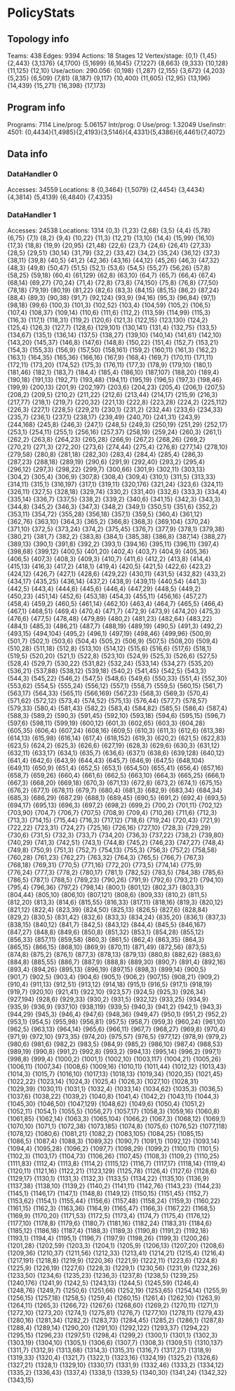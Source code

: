 # PolicyStats
## Topology info
Teams:		438
Edges:		9394
Actions:	18
Stages		12
Vertex/stage:	{0,1} {1,45} {2,443} {3,1376} {4,1700} {5,1699} {6,1645} {7,1227} {8,663} {9,333} {10,128} {11,125} {12,10} 
Use/action:	290.056: {0,198} {1,287} {2,155} {3,672} {4,203} {5,235} {6,509} {7,81} {8,187} {9,117} {10,400} {11,605} {12,95} {13,196} {14,439} {15,271} {16,398} {17,173} 

## Program info
Programs:	7114
Line/prog:	5.06157
Intr/prog:	0
Use/prog:	1.32049
Use/instr:	4501: {0,4434}{1,4985}{2,4193}{3,5146}{4,4331}{5,4386}{6,4461}{7,4072}

## Data info

### DataHandler 0
Accesses:	34559
Locations:	8
{0,3464} {1,5079} {2,4454} {3,4434} {4,3814} {5,4139} {6,4840} {7,4335} 

### DataHandler 1
Accesses:	24538
Locations:	1314
{0,3} {1,23} {2,68} {3,5} {4,4} {5,78} {6,75} {7,1} {8,2} {9,4} {10,22} {11,3} {12,21} {13,10} {14,4} {15,99} {16,10} {17,3} {18,8} {19,9} {20,95} {21,48} {22,6} {23,7} {24,6} {26,41} {27,33} {28,5} {29,51} {30,14} {31,79} {32,2} {33,42} {34,2} {35,24} {36,12} {37,3} {38,11} {39,8} {40,5} {41,2} {42,36} {43,16} {44,12} {45,26} {46,3} {47,32} {48,3} {49,8} {50,47} {51,5} {52,1} {53,6} {54,5} {55,27} {56,26} {57,8} {58,25} {59,18} {60,4} {61,129} {62,8} {63,10} {64,7} {65,7} {66,4} {67,4} {68,14} {69,27} {70,24} {71,4} {72,8} {73,8} {74,150} {75,8} {76,8} {77,50} {78,18} {79,19} {80,19} {81,22} {82,6} {83,3} {84,15} {85,15} {86,2} {87,24} {88,4} {89,3} {90,38} {91,7} {92,124} {93,9} {94,16} {95,3} {96,84} {97,1} {98,18} {99,6} {100,3} {101,3} {102,52} {103,4} {104,59} {105,2} {106,5} {107,4} {108,37} {109,14} {110,6} {111,6} {112,2} {113,59} {114,99} {115,3} {116,3} {117,1} {118,31} {119,2} {120,6} {121,3} {122,15} {123,130} {124,2} {125,4} {126,3} {127,7} {128,6} {129,101} {130,141} {131,4} {132,75} {133,5} {134,67} {135,1} {136,14} {137,5} {138,27} {139,10} {140,14} {141,61} {142,10} {143,20} {145,37} {146,8} {147,6} {148,8} {150,22} {151,4} {152,7} {153,21} {154,3} {155,33} {156,9} {157,50} {158,161} {159,2} {160,11} {161,3} {162,2} {163,1} {164,35} {165,36} {166,16} {167,9} {168,4} {169,7} {170,11} {171,11} {172,11} {173,20} {174,52} {175,3} {176,11} {177,3} {178,9} {179,10} {180,1} {181,46} {182,1} {183,7} {184,4} {185,4} {186,10} {187,107} {188,20} {189,4} {190,18} {191,13} {192,71} {193,48} {194,11} {195,19} {196,5} {197,3} {198,46} {199,9} {200,13} {201,9} {202,197} {203,6} {204,23} {205,4} {206,1} {207,5} {208,2} {209,5} {210,2} {211,22} {212,6} {213,44} {214,17} {215,9} {216,3} {217,77} {218,1} {219,7} {220,32} {221,13} {222,8} {223,28} {224,2} {225,112} {226,3} {227,1} {228,5} {229,21} {230,1} {231,2} {232,44} {233,6} {234,33} {235,7} {236,1} {237,1} {238,17} {239,49} {240,70} {241,31} {243,9} {244,168} {245,8} {246,3} {247,1} {248,5} {249,3} {250,19} {251,29} {252,17} {253,1} {254,11} {255,1} {256,16} {257,37} {258,19} {259,24} {260,3} {261,1} {262,2} {263,8} {264,23} {265,28} {266,9} {267,2} {268,26} {269,2} {270,21} {271,3} {272,20} {273,6} {274,44} {275,4} {276,8} {277,14} {278,10} {279,58} {280,8} {281,18} {282,30} {283,4} {284,4} {285,4} {286,3} {287,23} {288,18} {289,19} {290,6} {291,9} {292,40} {293,2} {295,4} {296,12} {297,3} {298,22} {299,7} {300,66} {301,9} {302,11} {303,13} {304,2} {305,4} {306,9} {307,8} {308,4} {309,4} {310,1} {311,5} {313,33} {314,11} {315,1} {316,197} {317,1} {319,11} {320,176} {321,24} {323,6} {324,11} {326,11} {327,5} {328,18} {329,74} {330,2} {331,40} {332,6} {333,3} {334,4} {335,14} {336,7} {337,5} {338,2} {339,2} {340,6} {341,15} {342,3} {343,3} {344,8} {345,2} {346,3} {347,3} {348,2} {349,1} {350,51} {351,6} {352,2} {353,11} {354,72} {355,28} {356,18} {357,1} {359,5} {360,4} {361,12} {362,76} {363,10} {364,3} {365,2} {366,8} {368,3} {369,104} {370,24} {371,10} {372,5} {373,24} {374,2} {375,45} {376,7} {377,9} {378,1} {379,38} {380,21} {381,7} {382,2} {383,8} {384,1} {385,38} {386,8} {387,14} {388,27} {389,13} {390,1} {391,8} {392,2} {393,1} {394,16} {395,11} {396,11} {397,4} {398,68} {399,12} {400,5} {401,20} {402,4} {403,7} {404,9} {405,36} {406,5} {407,3} {408,3} {409,3} {410,7} {411,6} {412,2} {413,8} {414,4} {415,13} {416,3} {417,2} {418,1} {419,4} {420,5} {421,5} {422,6} {423,2} {424,12} {426,7} {427,1} {428,6} {429,22} {430,11} {431,5} {432,82} {433,2} {434,17} {435,25} {436,14} {437,2} {438,9} {439,11} {440,54} {441,3} {442,5} {443,4} {444,6} {445,6} {446,4} {447,29} {448,5} {449,2} {450,23} {451,14} {452,6} {453,18} {454,3} {455,11} {456,16} {457,27} {458,4} {459,2} {460,5} {461,14} {462,10} {463,4} {464,7} {465,5} {466,4} {467,1} {468,51} {469,4} {470,4} {471,7} {472,9} {473,9} {474,20} {475,3} {476,6} {477,5} {478,48} {479,89} {480,2} {481,23} {482,64} {483,22} {484,1} {485,3} {486,21} {487,7} {488,19} {489,19} {490,5} {491,3} {492,2} {493,15} {494,104} {495,2} {496,1} {497,19} {498,46} {499,96} {500,9} {501,7} {502,1} {503,6} {504,4} {505,2} {506,9} {507,5} {508,20} {509,4} {510,28} {511,18} {512,8} {513,10} {514,12} {515,6} {516,6} {517,6} {518,1} {519,5} {520,20} {521,1} {522,8} {523,10} {524,9} {525,3} {526,6} {527,5} {528,4} {529,7} {530,22} {531,82} {532,24} {533,14} {534,27} {535,20} {536,21} {537,88} {538,12} {539,18} {540,2} {541,45} {542,5} {543,3} {544,3} {545,22} {546,2} {547,5} {548,6} {549,6} {550,33} {551,4} {552,30} {553,62} {554,5} {555,24} {556,12} {557,1} {558,7} {559,5} {560,15} {561,7} {563,17} {564,33} {565,11} {566,169} {567,23} {568,3} {569,3} {570,4} {571,62} {572,12} {573,4} {574,52} {575,13} {576,44} {577,7} {578,57} {579,33} {580,4} {581,43} {582,2} {583,4} {584,82} {585,5} {586,4} {587,4} {588,3} {589,2} {590,3} {591,45} {592,10} {593,18} {594,6} {595,15} {596,7} {597,6} {598,11} {599,19} {600,12} {601,3} {602,65} {603,3} {604,28} {605,35} {606,4} {607,24} {608,16} {609,5} {610,3} {611,3} {612,6} {613,38} {614,13} {615,98} {616,14} {617,4} {618,152} {619,3} {620,2} {621,5} {622,83} {623,5} {624,2} {625,3} {626,6} {627,19} {628,3} {629,6} {630,3} {631,12} {632,11} {633,17} {634,1} {635,7} {636,6} {637,1} {638,6} {639,128} {640,12} {641,4} {642,6} {643,9} {644,43} {645,7} {646,9} {647,5} {648,104} {649,11} {650,9} {651,4} {652,5} {653,1} {654,50} {655,41} {656,4} {657,16} {658,7} {659,26} {660,4} {661,6} {662,5} {663,10} {664,3} {665,25} {666,1} {667,3} {668,20} {669,18} {670,3} {671,13} {672,8} {673,2} {674,1} {675,15} {676,2} {677,1} {678,11} {679,7} {680,4} {681,3} {682,9} {683,34} {684,34} {685,3} {686,29} {687,29} {688,1} {689,45} {690,5} {691,2} {692,4} {693,5} {694,17} {695,13} {696,3} {697,2} {698,2} {699,2} {700,2} {701,11} {702,12} {703,90} {704,7} {706,7} {707,5} {708,9} {709,4} {710,26} {711,6} {712,3} {713,3} {714,15} {715,44} {716,3} {717,12} {718,6} {719,24} {720,43} {721,9} {722,22} {723,31} {724,27} {725,16} {726,16} {727,10} {728,3} {729,29} {730,6} {731,5} {732,3} {733,7} {734,20} {736,3} {737,22} {738,2} {739,80} {740,29} {741,3} {742,51} {743,1} {744,8} {745,2} {746,23} {747,27} {748,4} {749,8} {750,9} {751,3} {752,7} {754,13} {755,3} {756,3} {757,2} {758,58} {760,28} {761,23} {762,27} {763,32} {764,3} {765,5} {766,7} {767,3} {768,18} {769,31} {770,5} {771,16} {772,20} {773,5} {774,14} {775,9} {776,24} {777,3} {778,2} {780,17} {781,1} {782,52} {783,5} {784,38} {785,6} {786,5} {787,1} {788,5} {789,23} {790,26} {791,9} {792,6} {793,21} {794,10} {795,4} {796,36} {797,2} {798,14} {800,1} {801,12} {802,37} {803,31} {804,44} {805,10} {806,10} {807,121} {808,6} {809,33} {810,2} {811,5} {812,20} {813,3} {814,6} {815,55} {816,33} {817,11} {818,16} {819,3} {820,12} {821,12} {822,4} {823,39} {824,50} {825,13} {826,5} {827,6} {828,84} {829,2} {830,5} {831,42} {832,6} {833,3} {834,24} {835,20} {836,1} {837,3} {838,15} {840,12} {841,7} {842,5} {843,12} {844,4} {845,5} {846,167} {847,27} {848,8} {849,6} {850,8} {851,32} {853,1} {854,28} {855,12} {856,33} {857,11} {859,58} {860,3} {861,5} {862,4} {863,35} {864,3} {865,15} {866,15} {868,10} {869,9} {870,11} {871,49} {872,56} {873,5} {874,8} {875,2} {876,1} {877,3} {878,13} {879,13} {880,8} {882,62} {883,6} {884,8} {885,55} {886,7} {887,9} {888,8} {889,30} {890,7} {891,4} {892,16} {893,4} {894,26} {895,13} {896,19} {897,15} {898,3} {899,14} {900,5} {901,7} {902,5} {903,4} {904,6} {905,1} {906,2} {907,15} {908,21} {909,2} {910,4} {911,13} {912,51} {913,12} {914,18} {915,1} {916,5} {917,1} {918,19} {919,7} {920,10} {921,41} {922,10} {923,57} {924,5} {925,3} {926,34} {927,194} {928,6} {929,33} {930,2} {931,5} {932,12} {933,25} {934,9} {935,9} {936,9} {937,10} {938,119} {939,5} {940,3} {941,2} {942,1} {943,3} {944,29} {945,3} {946,4} {947,6} {948,36} {949,47} {950,1} {951,2} {952,2} {953,1} {954,5} {955,98} {956,81} {957,5} {958,7} {959,3} {960,24} {961,10} {962,5} {963,13} {964,14} {965,6} {966,11} {967,7} {968,27} {969,8} {970,4} {971,9} {972,10} {973,35} {974,20} {975,57} {976,5} {977,12} {978,9} {979,2} {980,6} {981,6} {982,2} {983,5} {984,9} {985,2} {986,10} {987,4} {988,53} {989,19} {990,8} {991,2} {992,8} {993,2} {994,13} {995,14} {996,2} {997,1} {998,8} {999,4} {1000,2} {1001,1} {1002,10} {1003,117} {1004,21} {1005,26} {1006,11} {1007,34} {1008,6} {1009,16} {1010,11} {1011,44} {1012,12} {1013,43} {1014,3} {1015,7} {1016,10} {1017,13} {1018,13} {1019,34} {1020,35} {1021,45} {1022,22} {1023,14} {1024,3} {1025,4} {1026,3} {1027,10} {1028,31} {1029,39} {1030,11} {1031,1} {1032,4} {1033,14} {1034,62} {1035,3} {1036,5} {1037,6} {1038,22} {1039,2} {1040,8} {1041,4} {1042,2} {1043,11} {1044,3} {1045,30} {1046,50} {1047,129} {1048,62} {1049,6} {1050,4} {1051,2} {1052,11} {1054,1} {1055,5} {1056,27} {1057,17} {1058,3} {1059,16} {1060,8} {1061,85} {1062,14} {1063,3} {1065,104} {1066,2} {1067,3} {1068,12} {1069,1} {1070,10} {1071,1} {1072,38} {1073,185} {1074,8} {1075,6} {1076,52} {1077,118} {1078,12} {1080,6} {1081,21} {1082,2} {1083,105} {1084,25} {1085,15} {1086,5} {1087,4} {1088,3} {1089,32} {1090,7} {1091,1} {1092,12} {1093,14} {1094,4} {1095,28} {1096,2} {1097,7} {1098,29} {1099,2} {1100,11} {1101,5} {1102,3} {1103,17} {1104,73} {1106,26} {1107,45} {1108,3} {1109,2} {1110,25} {1111,83} {1112,4} {1113,8} {1114,2} {1115,12} {1116,7} {1117,17} {1118,14} {1119,4} {1120,11} {1121,16} {1122,21} {1123,129} {1125,78} {1126,4} {1127,6} {1128,6} {1129,17} {1130,1} {1131,3} {1132,3} {1133,5} {1134,22} {1135,10} {1136,9} {1137,38} {1138,10} {1139,2} {1140,2} {1141,11} {1142,76} {1143,23} {1144,23} {1145,1} {1146,17} {1147,1} {1148,8} {1149,12} {1150,15} {1151,45} {1152,7} {1153,62} {1154,1} {1155,44} {1156,6} {1157,48} {1158,24} {1159,3} {1160,22} {1161,15} {1162,3} {1163,36} {1164,9} {1165,47} {1166,3} {1167,22} {1168,5} {1169,9} {1170,20} {1171,53} {1172,5} {1173,4} {1174,7} {1175,4} {1176,12} {1177,10} {1178,8} {1179,6} {1180,7} {1181,16} {1182,24} {1183,31} {1184,6} {1185,12} {1186,18} {1187,4} {1188,3} {1189,3} {1190,8} {1191,2} {1192,18} {1193,1} {1194,4} {1195,1} {1196,7} {1197,9} {1198,26} {1199,3} {1200,26} {1201,28} {1202,59} {1203,3} {1204,1} {1205,9} {1206,13} {1207,20} {1208,6} {1209,36} {1210,37} {1211,56} {1212,33} {1213,41} {1214,21} {1215,4} {1216,4} {1217,191} {1218,8} {1219,9} {1220,36} {1221,9} {1222,11} {1223,6} {1224,8} {1225,9} {1226,19} {1227,6} {1228,3} {1229,1} {1230,56} {1231,9} {1232,26} {1233,50} {1234,6} {1235,23} {1236,3} {1237,8} {1238,5} {1239,25} {1240,176} {1241,9} {1242,5} {1243,13} {1244,5} {1245,59} {1246,4} {1248,76} {1249,7} {1250,6} {1251,66} {1252,19} {1253,65} {1254,14} {1255,9} {1256,15} {1257,18} {1258,5} {1259,4} {1260,15} {1261,4} {1262,10} {1263,9} {1264,11} {1265,3} {1266,72} {1267,6} {1268,60} {1269,2} {1270,11} {1271,1} {1272,10} {1273,20} {1274,1} {1275,81} {1276,7} {1277,10} {1278,11} {1279,43} {1280,16} {1281,34} {1282,2} {1283,73} {1284,45} {1285,2} {1286,1} {1287,8} {1288,4} {1289,14} {1290,20} {1291,10} {1292,122} {1293,37} {1294,22} {1295,15} {1296,23} {1297,51} {1298,4} {1299,2} {1300,1} {1301,1} {1302,3} {1303,19} {1304,10} {1305,1} {1306,6} {1307,7} {1308,3} {1309,51} {1310,137} {1311,7} {1312,9} {1313,68} {1314,3} {1315,31} {1316,7} {1317,27} {1318,9} {1319,33} {1320,4} {1321,7} {1322,1} {1323,16} {1324,19} {1325,2} {1326,6} {1327,21} {1328,1} {1329,10} {1330,17} {1331,9} {1332,46} {1333,2} {1334,12} {1335,2} {1336,43} {1337,4} {1338,1} {1339,5} {1340,30} {1341,24} {1342,32} {1343,15} 